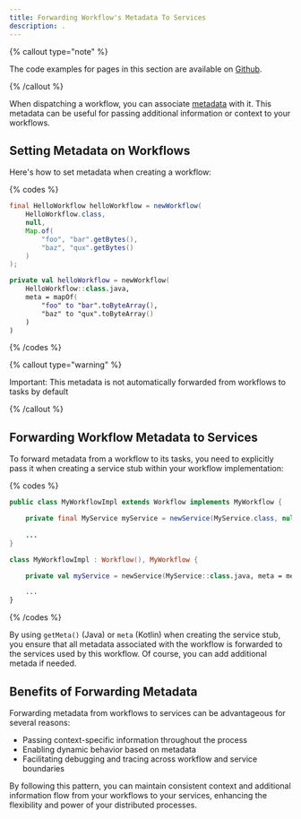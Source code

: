 ```yaml
---
title: Forwarding Workflow's Metadata To Services
description: .
---
```


{% callout type="note"  %}

The code examples for pages in this section are available on [Github](https://github.com/infiniticio/docs.playbook).

{% /callout %}

When dispatching a workflow, you can associate [metadata](/docs/workflows/implementation#meta) with it. 
This metadata can be useful for passing additional information or context to your workflows.

## Setting Metadata on Workflows

Here's how to set metadata when creating a workflow:

{% codes %}

```java
final HelloWorkflow helloWorkflow = newWorkflow(
    HelloWorkflow.class,
    null,
    Map.of(
        "foo", "bar".getBytes(),
        "baz", "qux".getBytes()
    )
);
```

```kotlin
private val helloWorkflow = newWorkflow(
    HelloWorkflow::class.java,
    meta = mapOf(
        "foo" to "bar".toByteArray(),
        "baz" to "qux".toByteArray()
    )
)
```

{% /codes %}

{% callout type="warning" %}

Important: This metadata is not automatically forwarded from workflows to tasks by default

{% /callout %}

## Forwarding Workflow Metadata to Services

To forward metadata from a workflow to its tasks, you need to explicitly pass it when creating a service stub within your workflow implementation:

{% codes %}

```java
public class MyWorkflowImpl extends Workflow implements MyWorkflow {

    private final MyService myService = newService(MyService.class, null, getMeta());
    
    ...
}
```

```kotlin
class MyWorkflowImpl : Workflow(), MyWorkflow {

    private val myService = newService(MyService::class.java, meta = meta)

    ...
}
```

{% /codes %}

By using `getMeta()` (Java) or `meta` (Kotlin) when creating the service stub, you ensure that all metadata associated with the workflow is forwarded to the services used by this workflow. Of course, you can add additional metada if needed.

## Benefits of Forwarding Metadata

Forwarding metadata from workflows to services can be advantageous for several reasons:

* Passing context-specific information throughout the process
* Enabling dynamic behavior based on metadata
* Facilitating debugging and tracing across workflow and service boundaries

By following this pattern, you can maintain consistent context and additional information flow from your workflows to your services, enhancing the flexibility and power of your distributed processes.